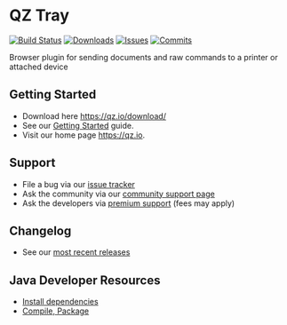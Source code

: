 QZ Tray
========

 [![Build Status](https://github.com/qzind/tray/actions/workflows/build.yaml/badge.svg)](../../actions) [![Downloads](https://img.shields.io/github/downloads/qzind/tray/latest/total.svg)](../../releases) [![Issues](https://img.shields.io/github/issues/qzind/tray.svg)](../../issues) [![Commits](https://img.shields.io/github/commit-activity/m/qzind/tray.svg)](../../commits)

Browser plugin for sending documents and raw commands to a printer or attached device

## Getting Started
  * Download here https://qz.io/download/
  * See our [Getting Started](../../wiki/getting-started) guide.
  * Visit our home page https://qz.io.
  
## Support
  * File a bug via our [issue tracker](../../issues)
  * Ask the community via our [community support page](https://qz.io/support/)
  * Ask the developers via [premium support](https://qz.io/contact/) (fees may apply)

## Changelog
  * See our [most recent releases](../../releases)

## Java Developer Resources
  * [Install dependencies](../../wiki/install-dependencies)
  * [Compile, Package](../../wiki/compiling)

